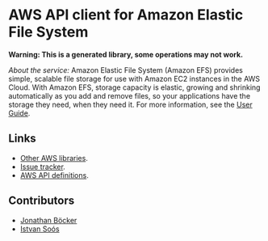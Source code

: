 # AWS API client for Amazon Elastic File System

**Warning: This is a generated library, some operations may not work.**

*About the service:*
Amazon Elastic File System (Amazon EFS) provides simple, scalable file
storage for use with Amazon EC2 instances in the AWS Cloud. With Amazon EFS,
storage capacity is elastic, growing and shrinking automatically as you add
and remove files, so your applications have the storage they need, when they
need it. For more information, see the <a
href="https://docs.aws.amazon.com/efs/latest/ug/api-reference.html">User
Guide</a>.

## Links

- [Other AWS libraries](https://github.com/agilord/aws_client/tree/master/generated).
- [Issue tracker](https://github.com/agilord/aws_client/issues).
- [AWS API definitions](https://github.com/aws/aws-sdk-js/tree/master/apis).

## Contributors

- [Jonathan Böcker](https://github.com/Schwusch)
- [Istvan Soós](https://github.com/isoos)

